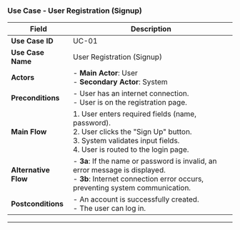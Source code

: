 ### Use Case - User Registration (Signup)

| **Field**            | **Description**                                                                                                                                                       |
|----------------------|-----------------------------------------------------------------------------------------------------------------------------------------------------------------------|
| **Use Case ID**      | UC-01                                                                                                                                                                 |
| **Use Case Name**    | User Registration (Signup)                                                                                                                                            |
| **Actors**           | - **Main Actor**: User<br>- **Secondary Actor**: System                                                                                                               |
| **Preconditions**    | - User has an internet connection.<br>- User is on the registration page.                                                                                             |
| **Main Flow**        | 1. User enters required fields (name, password).<br>2. User clicks the "Sign Up" button.<br>3. System validates input fields.<br>4. User is routed to the login page. |
| **Alternative Flow** | - **3a**: If the name or password is invalid, an error message is displayed.<br>- **3b**: Internet connection error occurs, preventing system communication.          |
| **Postconditions**   | - An account is successfully created.<br>- The user can log in.                                                                                                       |

---